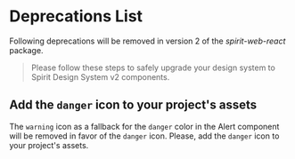 # Deprecations List

Following deprecations will be removed in version 2 of the _spirit-web-react_ package.

> Please follow these steps to safely upgrade your design system to Spirit Design System v2 components.

## Add the `danger` icon to your project's assets

The `warning` icon as a fallback for the `danger` color in the Alert component will be removed in favor of the `danger` icon.
Please, add the `danger` icon to your project's assets.
